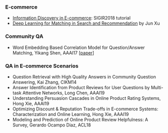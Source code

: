 ### E-commerce

- [Information Discovery in E-commerce](https://sites.google.com/view/sigir2018-info-ec/home): SIGIR2018 tutorial
- [Deep Learning for Matching in Search and Recommendation](https://www.comp.nus.edu.sg/~xiangnan/papers/www18-tutorial-deep-matching.pdf) by Jun Xu



### Community QA

- Word Embedding Based Correlation Model for Question/Answer Matching, Yikang Shen, AAAI17  [[paper](https://arxiv.org/pdf/1511.04646.pdf)]



### QA in E-commerce Scenarios

- Question Retrieval with High Quality Answers in Community Question Answering, Kai Zhang, CIKM14
-  Answer Identification from Product Reviews for User Questions by Multi-task Attentive
Networks, Long Chen, AAAI19
-  Understanding Persuasion Cascades in Online Product Rating Systems, Hong Xie, AAAI19
- Optimizing Discount & Reputation Trade-offs in E-commerce Systems: Characterization
and Online Learning, Hong Xie, AAAI19
- Modeling and Prediction of Online Product Review Helpfulness: A Survey, Gerardo Ocampo Diaz, ACL18
